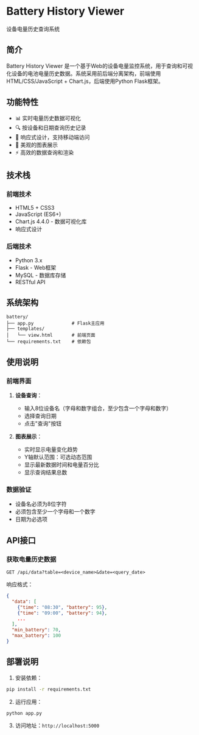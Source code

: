 # Battery History Viewer

设备电量历史查询系统

## 简介

Battery History Viewer 是一个基于Web的设备电量监控系统，用于查询和可视化设备的电池电量历史数据。系统采用前后端分离架构，前端使用HTML/CSS/JavaScript + Chart.js，后端使用Python Flask框架。

## 功能特性

- 📊 实时电量历史数据可视化
- 🔍 按设备和日期查询历史记录
- 📱 响应式设计，支持移动端访问
- 🎨 美观的图表展示
- ⚡ 高效的数据查询和渲染

## 技术栈

### 前端技术
- HTML5 + CSS3
- JavaScript (ES6+)
- Chart.js 4.4.0 - 数据可视化库
- 响应式设计

### 后端技术
- Python 3.x
- Flask - Web框架
- MySQL - 数据库存储
- RESTful API

## 系统架构

```
battery/
├── app.py              # Flask主应用
├── templates/
│   └── view.html       # 前端页面
└── requirements.txt    # 依赖包
```

## 使用说明

### 前端界面

1. **设备查询**：
   - 输入8位设备名（字母和数字组合，至少包含一个字母和数字）
   - 选择查询日期
   - 点击"查询"按钮

2. **图表展示**：
   - 实时显示电量变化趋势
   - Y轴默认范围：可选动态范围
   - 显示最新数据时间和电量百分比
   - 显示查询结果总数

### 数据验证

- 设备名必须为8位字符
- 必须包含至少一个字母和一个数字
- 日期为必选项

## API接口

### 获取电量历史数据
```
GET /api/data?table=<device_name>&date=<query_date>
```

响应格式：
```json
{
  "data": [
    {"time": "08:30", "battery": 95},
    {"time": "09:00", "battery": 94},
    ...
  ],
  "min_battery": 70,
  "max_battery": 100
}
```

## 部署说明

1. 安装依赖：
```bash
pip install -r requirements.txt
```

2. 运行应用：
```bash
python app.py
```

3. 访问地址：`http://localhost:5000`

